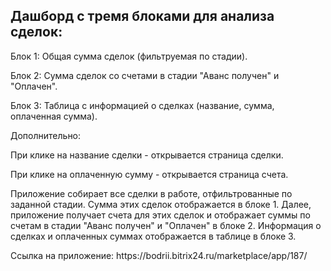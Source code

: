 ## Дашборд с тремя блоками для анализа сделок:

<p>Блок 1: Общая сумма сделок (фильтруемая по стадии).</p>
<p>Блок 2: Сумма сделок со счетами в стадии "Аванс получен" и "Оплачен".</p>
<p>Блок 3: Таблица с информацией о сделках (название, сумма, оплаченная сумма).</p>

<p>Дополнительно:</p>

<p>При клике на название сделки - открывается страница сделки.</p>
<p>При клике на оплаченную сумму - открывается страница счета.</p>

<p>Приложение собирает все сделки в работе, отфильтрованные по заданной стадии. Сумма этих сделок отображается в блоке 1. Далее, приложение получает счета для этих сделок и отображает суммы по счетам в стадии "Аванс получен" и "Оплачен" в блоке 2. Информация о сделках и оплаченных суммах отображается в таблице в блоке 3.</p>
<p>Ссылка на приложение: https://bodrii.bitrix24.ru/marketplace/app/187/</p>
